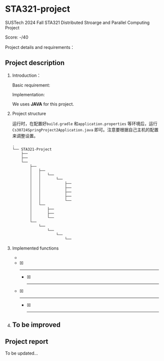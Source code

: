 # STA321-project
SUSTech 2024 Fall STA321 Distributed Stroarge and Parallel Computing Project

Score: -/40

Project details and requirements：

## Project description

1. Introduction：

   Basic requirement: 

   Implementation: 

   We uses **JAVA** for this project.

2. Project structure

   运行时，在配置好`build.gradle` 和`application.properties` 等环境后，运行`Cs30724SpringProject2Application.java` 即可。注意要根据自己主机的配置来调整设置。

   ```
   .
   └── STA321-Project
       ├── 
       ├── 
       └── 
           ├── 
           │   ├── 
           │   │   └── 
           │   │       └── 
           │   │           ├── 
           │   │           ├── 
           │   │           ├── 
           │   │           ├── 
           │   │           └── 
           │   └── 
           │       ├── 
           │       ├── 
           │       └── 
           └── 
               └── 
                   └── 
                       └── 
                           └── 
   ```

3. Implemented functions

   - 

     - [x] ****
       - [x] **** 


     - [x] ****
       - [x] ****

4. To be improved
   - 




## Project report

To be updated...
